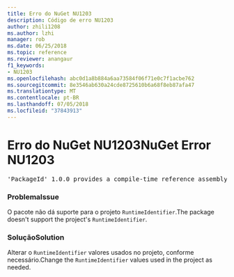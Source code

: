 ```yaml
---
title: Erro do NuGet NU1203
description: Código de erro NU1203
author: zhili1208
ms.author: lzhi
manager: rob
ms.date: 06/25/2018
ms.topic: reference
ms.reviewer: anangaur
f1_keywords:
- NU1203
ms.openlocfilehash: abc0d1a8b884a6aa73584f06f71e0c7f1acbe762
ms.sourcegitcommit: 8e3546ab630a24cde8725610b6a68f8eb87afa47
ms.translationtype: MT
ms.contentlocale: pt-BR
ms.lasthandoff: 07/05/2018
ms.locfileid: "37843913"
---
```

# <a name="nuget-error-nu1203"></a><span data-ttu-id="da94a-103">Erro do NuGet NU1203</span><span class="sxs-lookup"><span data-stu-id="da94a-103">NuGet Error NU1203</span></span>

<pre>'PackageId' 1.0.0 provides a compile-time reference assembly for 'Foo.dll' on 'TargetFramework', but there is no compatible run-time assembly.</pre>

### <a name="issue"></a><span data-ttu-id="da94a-104">Problema</span><span class="sxs-lookup"><span data-stu-id="da94a-104">Issue</span></span>
<span data-ttu-id="da94a-105">O pacote não dá suporte para o projeto `RuntimeIdentifier`.</span><span class="sxs-lookup"><span data-stu-id="da94a-105">The package doesn't support the project's `RuntimeIdentifier`.</span></span> 

### <a name="solution"></a><span data-ttu-id="da94a-106">Solução</span><span class="sxs-lookup"><span data-stu-id="da94a-106">Solution</span></span>
<span data-ttu-id="da94a-107">Alterar o `RuntimeIdentifier` valores usados no projeto, conforme necessário.</span><span class="sxs-lookup"><span data-stu-id="da94a-107">Change the `RuntimeIdentifier` values used in the project as needed.</span></span>